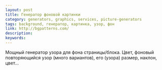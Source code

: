 ```yaml
---
layout: post
title: Генератор фоновой картинки
category: generators, graphics, services, picture-generators
tags: background, генератор, картинка, узор, фон
link: http://bgpatterns.com/
description:
keywords:
---
```


<p>Мощный генератор узора для фона страницы/блока. Цвет, фоновый повторяющийся узор (много вариантов), его (узора) размер, наклон, цвет...</p>
